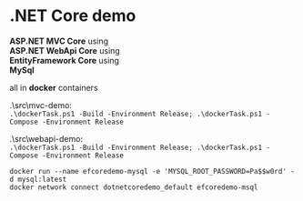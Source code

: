 # .NET Core demo
**ASP.NET MVC Core** using  
**ASP.NET WebApi Core**  using  
**EntityFramework Core** using  
**MySql** 

all in **docker** containers

.\src\mvc-demo:  
`.\dockerTask.ps1 -Build -Environment Release; .\dockerTask.ps1 -Compose -Environment Release`

.\src\webapi-demo:  
`.\dockerTask.ps1 -Build -Environment Release; .\dockerTask.ps1 -Compose -Environment Release`

```
docker run --name efcoredemo-mysql -e 'MYSQL_ROOT_PASSWORD=Pa$$w0rd' -d mysql:latest
docker network connect dotnetcoredemo_default efcoredemo-msql
```



